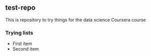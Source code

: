 ## test-repo
This is repository to try things for the data science Coursera course

### Trying lists
* First item
* Second item
